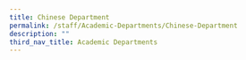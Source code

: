 ```yaml
---
title: Chinese Department
permalink: /staff/Academic-Departments/Chinese-Department
description: ""
third_nav_title: Academic Departments
---
```

